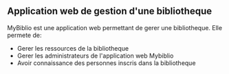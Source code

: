 

## Application web de gestion d'une bibliotheque

MyBiblio est une application web permettant de gerer une bibliotheque.
Elle permete de:

- Gerer les ressources de la bibliotheque
- Gerer les administrateurs de l'application web Mybiblio
- Avoir connaissance des personnes inscris dans la bibliotheque 

